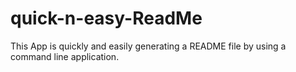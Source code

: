# quick-n-easy-ReadMe
This App is quickly and easily generating a README file by using a command line application.
